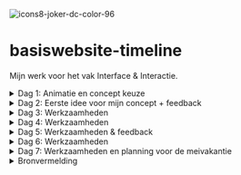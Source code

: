 ![icons8-joker-dc-color-96](https://user-images.githubusercontent.com/83574654/234541723-fa2dcc89-8bda-4b01-9391-8592d9931122.png) 
# basiswebsite-timeline
 Mijn werk voor het vak Interface & Interactie.

<details>
<summary> Dag 1: Animatie en concept keuze</summary>

 
Als eerst heb ik een beetje gespeeld met css animatie op codepen, nu zijn de basics weer opgehelderd voor mij en kan ik mij hier altijd nog verder in verdiepen. 

Ook heb ik GitHub Desktop opgezet voor mijn project, zodat ik op een makkelijke manier ten alle tijden mijn code kan pushen en deze nooit verloren gaat. 

Voor mijn concept twijfelde ik tussen Mario en Joker. Ik kies voor Joker, omdat deze een diepgaander, interessanter verhaal heeft om mij in te verdiepen. Omdat Batman altijd in het licht staat en alles vanaf zijn 'point of view' bekeken wordt, vind ik het interessant om dit om te draaien en het verhaal vanaf de Joker en zijn kenmerkende aspecten te belichten.

Inspiratie:

<img width="796" alt="Screenshot 2023-04-18 at 09 44 13" src="https://user-images.githubusercontent.com/83574654/232707637-af421d8f-41c0-417a-af02-6cc9f5d08cee.png">
 
</details>

<details>
<summary> Dag 2: Eerste idee voor mijn concept + feedback </summary>

<img width="731" alt="Screenshot 2023-04-18 at 09 41 40" src="https://user-images.githubusercontent.com/83574654/232706847-5f7e5b0a-33f3-43eb-8356-f7d5d36df03f.png">

Progressie coderen:
<img width="1107" alt="Screenshot 2023-04-18 at 12 05 10" src="https://user-images.githubusercontent.com/83574654/232744512-eeed77b8-d4b4-4f41-8f8a-f57dcee80d68.png">
<img width="679" alt="Screenshot 2023-04-18 at 12 03 45" src="https://user-images.githubusercontent.com/83574654/232744149-e363d45a-b31c-4a8a-8d61-f1975daa54f5.png">

Obstakel:

<img width="574" alt="Screenshot 2023-04-18 at 12 26 28" src="https://user-images.githubusercontent.com/83574654/232749885-96bf0e37-f1cc-403e-a727-1838e2dfda8c.png">
<img width="406" alt="Screenshot 2023-04-18 at 12 26 38" src="https://user-images.githubusercontent.com/83574654/232749895-033f4426-811a-49aa-bd7b-889c86f971ab.png">

Edit: dit is me gelukt door hiervan Buttons te maken en deze te stylen met flexbox.

 </details>

<details>
<summary> Dag 3: Werkzaamheden </summary>

Ik heb de rode tafel een tafelrand en inset shadows gegeven, zodat het een realistischere tafel wordt.
<img width="1398" alt="Screenshot 2023-04-19 at 09 55 06" src="https://user-images.githubusercontent.com/83574654/233008674-03d95076-bd48-4e37-bbcb-762323d1e097.png">
<img width="417" alt="Screenshot 2023-04-19 at 09 56 56" src="https://user-images.githubusercontent.com/83574654/233008685-486bc654-becd-450e-be76-1028c525fe9f.png">

Nu de tafel 'klaar' is (voor nu) ben ik begonnen aan het maken van de Joker achtergrond. Hiervoor heb ik eerst wat inspiratie opgedaan:

<img width="674" alt="Screenshot 2023-04-19 at 10 24 46" src="https://user-images.githubusercontent.com/83574654/233048322-a2e22a31-c99b-40b9-ab3d-b0a6146de139.png">
<img width="328" alt="Screenshot 2023-04-19 at 10 25 03" src="https://user-images.githubusercontent.com/83574654/233048345-6b92cd5c-5204-4329-b640-cf9d3385f9bb.png">
<img width="328" alt="Screenshot 2023-04-19 at 10 25 50" src="https://user-images.githubusercontent.com/83574654/233048349-8dbc7ee3-1d5e-4b39-9dd5-6f1c693497a0.png">
<img width="406" alt="Screenshot 2023-04-19 at 10 27 07" src="https://user-images.githubusercontent.com/83574654/233048353-4cb84fe5-ad1c-44ae-bc2c-b1c702b72561.png">
<img width="406" alt="Screenshot 2023-04-19 at 10 28 09" src="https://user-images.githubusercontent.com/83574654/233048357-07b9f6cf-cce7-478c-b839-289ab2c9211a.png">

Uiteindelijk heb ik een nieuwe, eigen variatie gemaakt wat ik wil gebruiken op mijn pagina.(kan hier eventueel eerst nog feedback op vragen)

<img width="756" alt="Screenshot 2023-04-19 at 12 35 12" src="https://user-images.githubusercontent.com/83574654/233049146-77589324-a7ba-4598-abd7-7c6cc9628f12.png">

 </details>

<details>
<summary> Dag 4: Werkzaamheden </summary>

OBSTAKELS:

<img width="552" alt="Screenshot 2023-04-21 at 09 49 39" src="https://user-images.githubusercontent.com/83574654/233576445-a991eb90-b191-4bae-8be3-c3c61456997c.png">

Ook de background-image werkt niet. heb het ook op de section geprobeerd...
<img width="552" alt="Screenshot 2023-04-21 at 10 00 07" src="https://user-images.githubusercontent.com/83574654/233578538-98820652-1cf5-42d7-9248-79eabe504d34.png">

ook het font wil niet werken op mijn H1:

<img width="502" alt="Screenshot 2023-04-21 at 10 42 55" src="https://user-images.githubusercontent.com/83574654/233589767-99bdf34f-0543-46af-931f-2865422b0390.png">

Wat me vandaag WEL gelukt is, zijn de kleine Jokertjes:

<img width="1397" alt="Screenshot 2023-04-21 at 11 24 30" src="https://user-images.githubusercontent.com/83574654/233599848-fb2c77c3-01d6-48c9-8f8a-0958ecd53183.png">

en wat me nu ook eindelijk gelukt is om een nieuw font te gebruiken op mijn pagina (met behulp van fontsquirrel):

<img width="195" alt="Screenshot 2023-04-21 at 12 22 59" src="https://user-images.githubusercontent.com/83574654/233613128-59d51e63-556e-4b6c-b12d-6078a766e9af.png">
<img width="542" alt="Screenshot 2023-04-21 at 12 23 14" src="https://user-images.githubusercontent.com/83574654/233613134-b1e1e2ec-52c5-4b94-9269-67b4d484ae39.png">

Uiteindelijk met behulp van Sanne kwamen we erachter dat de achtergrond niet goed gepakt werd omdat hij niet op een lokaal bestand stond en hem dus niet kon vinden. Nu is er in ieder geval wat te zien als achtergrond, maar moet het nog aangepast worden. (ook wordt de afbeelding van de cursor weergegeven, dat lukte eerst ook niet)

<img width="1396" alt="Screenshot 2023-04-24 at 09 13 05" src="https://user-images.githubusercontent.com/83574654/233925143-92108dfd-7c8e-4dff-95ae-1ec19164749b.png">
 
 </details>

<details>

<summary> Dag 5: Werkzaamheden & feedback </summary>

Feedback:

<img width="587" alt="Screenshot 2023-04-24 at 10 36 04" src="https://user-images.githubusercontent.com/83574654/233943470-45cbdde0-2d76-49d6-9112-873b8ba5f5a6.png"><img width="587" alt="Screenshot 2023-04-24 at 10 36 16" src="https://user-images.githubusercontent.com/83574654/233943530-9ef806a2-32e5-4503-807e-e554d63671fa.png">
<img width="587" alt="Screenshot 2023-04-24 at 10 36 35" src="https://user-images.githubusercontent.com/83574654/233943588-36d5230d-8ae9-46de-be49-a591fad89d02.png">

In eerste instantie kon ik mijn achtergrond niet mooi centreren en was het te groot, maar als ik dit in code wilde aanpassen met de min-height:100vh naar bijvoorbeeld 80vh, ging het al helemaal uit proportie.
Dus nu heb ik de afbeelding wat breder, met dezelfde hoogte gemaakt in illustrator, en deze vervangen met de huidige achtergrond. Nu staat het eindelijk goed. 

<img width="1387" alt="Screenshot 2023-04-24 at 11 02 44" src="https://user-images.githubusercontent.com/83574654/233950229-d074a4e7-1524-49b1-b6f8-22dfdfa77af8.png">

Obstakel: 

Ik wil graag dat de DIALOG een delay krijgt met openen na een click op de button. ik heb het al geprobeerd in css, met: dialog[open] {   
  animation-delay:2s;
}

maar deze doet het niet. Ook heb ik meerdere varianten uit externe bronnen gebruikt in javascript geprobeerd, met de setTimeout functie, maar ook dat lukt mij niet. Wél 3 sec na openen van de pagina, maar niet na het klikken van de button.

Update: het is gelukt met behulp van Sanne! (bleek natuurlijk heel simpel te zijn)

<img width="506" alt="Screenshot 2023-04-24 at 14 06 27" src="https://user-images.githubusercontent.com/83574654/233991759-4301fa28-349d-4d68-9966-f7a4609ea6dc.png">


Ook doet de backdrop-filter van de dialog het niet.

Update: ook dit is met behulp van Sanne gelukt. blijkbaar was er iets waardoor safari niet luisterde naar de backdrop-filter en moest er -webkit-backdrop-filter geschreven worden, en nu doet ie het.

 </details>

<details> 
<summary> Dag 6: Werkzaamheden </summary>

Ik heb bij alle Joker kaarten de dialog erin gezet en heb goed gelet op de benamingen van de functies en dergelijke, om niet in de war te raken. Nu ze het allemaal doen wordt het tijd om ze een voor een te stijlen, daar ga ik later aan beginnen. 

<img width="793" alt="Screenshot 2023-04-25 at 09 53 15" src="https://user-images.githubusercontent.com/83574654/234211094-a2f38200-296f-4460-8cd6-56c7dab3a01d.png">

Als leuke interactie met de Jokers heb ik geluiden toegevoegd aan de kaarten. Bij het openen van de dialog van elke kaart zul je de aannstekelijke lach horen van die bijbehorende Joker.

<img width="793" alt="Screenshot 2023-04-25 at 12 24 47" src="https://user-images.githubusercontent.com/83574654/234249208-3dcf8a71-a032-435c-980f-c67e337b2722.png">

<img width="314" alt="Screenshot 2023-04-25 at 12 25 36" src="https://user-images.githubusercontent.com/83574654/234249399-6a1f1184-2c3b-4355-b8d0-17c35b194c9c.png">

Ook de H1: Why so serious?! heeft een leuk hover effects gekregen met geluid van de letterlijke 'why so serious' uitspraak van de Joker (Heath Ledger).

Daarnaast heb ik al mijn code opgeschoond, geordend en comments toegevoegd, zodat het er niet meer zo rommelig uitziet en het goed te begrijpen is.

 </details>

<details>
<summary> Dag 7: Werkzaamheden en planning voor de meivakantie </summary>

Ik ga beginnen met het stijlen van de dialogs, hiervoor heb ik onder meer een nieuw font nodig:

<img width="563" alt="Screenshot 2023-04-26 at 09 46 09" src="https://user-images.githubusercontent.com/83574654/234506078-8220b712-1323-4c5e-8b51-cf75c25702c6.png">

Verbetering:

<img width="563" alt="Screenshot 2023-04-26 at 10 22 21" src="https://user-images.githubusercontent.com/83574654/234515262-8b651534-706b-4b4c-b6ea-f6caebb227ee.png">

Nieuw obstakel:

Nu kan de pagina via github de afbeelding niet vinden, maar op mijn eigen server blijft hij het gewoon doen..

<img width="1247" alt="Screenshot 2023-04-26 at 10 49 15" src="https://user-images.githubusercontent.com/83574654/234522499-6835226a-701f-4493-a002-9e4bc9777493.png">

Met hulp van Sanne bleek dat de afbeelding via Github een ander pad nam en daarom niet kon laden, dus moest er in de code het pas aangepast worden, nu doen ze het weer :D
 
 Ook dacht ik dat mijn buttons via het toetsenbord niet werkte, maar dat komt doordat ik op safari zat. Nu ik ze een duidelijke focus-visible heb gegeven en ze via chrome gebruik doen ze het mooi.
 
<img width="151" alt="Screenshot 2023-04-26 at 11 56 53" src="https://user-images.githubusercontent.com/83574654/234540968-675ac6a6-a47f-4267-a116-2b313803bdb2.png">
 
 Voor in de meivakantie ga ik de rest van de dialogs content opvullen voor iedere joker, op dezelfde vorm en manier als de Golden Age dialog, dat heeft op dit moment prioriteit. Als ik tijd over heb, kan ik altijd nog extra's toevoegen.

</details>



<details>
<summary> Bronvermelding </summary>

- ![icons8-joker-dc-32](https://user-images.githubusercontent.com/83574654/232747592-245cac76-1e8e-4645-94a9-9fa317e1b7c2.png)
<a target="_blank" href="https://icons8.com/icon/77992/joker-dc">Joker DC</a> icon by <a target="_blank" href="https://icons8.com">Icons8</a>

- www.css-tricks.com

- www.w3schools.com

- https://geekculture.co/the-evolution-of-the-joker-infographic/

- https://mindpotentialpower.com/the-joker-personality-type/

- https://www.fontsquirrel.com/tools/webfont-generator

- DIALOG CODE: Bron van Sanne: https://codepen.io/shooft/pen/wvYgVKg

- animatie css: https://codepen.io/merelwiersmaa/pen/wvYWWMe

- https://web.dev/building-a-dialog-component/

- www.youtube.com voor sounds, specifiek staat in de code.

- Voor het opnemen van het geluid gebruikte ik Sample. (in Chrome)

- https://goldenagecomics.fandom.com/wiki/Joker#:~:text=Joker%20of%20Earth%2DTwo%20is,Golden%20Age%20of%20Comic%20Books
 
- https://dc.fandom.com/wiki/Joker_(Batman_1966_TV_Series)
 
- https://batman.fandom.com/wiki/The_Joker_(Burtonverse)
 
- https://batmantheanimatedseries.fandom.com/wiki/Joker

- https://joker-eruri.tumblr.com/post/158516037193/alex-ross-joker-character-study-sketch-pencils
 
- https://screenrant.com/joker-cosplay-alex-ross-art-live-action/
 
- https://batman.fandom.com/wiki/The_Joker_(Nolanverse)
 
 </details>


